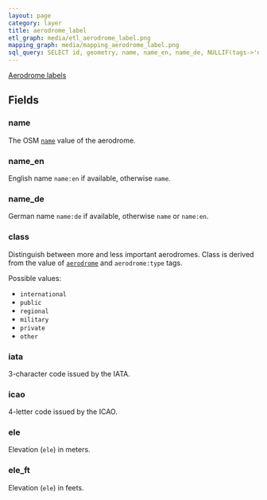 ```yaml
---
layout: page
category: layer
title: aerodrome_label
etl_graph: media/etl_aerodrome_label.png
mapping_graph: media/mapping_aerodrome_label.png
sql_query: SELECT id, geometry, name, name_en, name_de, NULLIF(tags->'name_int', '') AS "name_int", NULLIF(tags->'name:latin', '') AS "name:latin", NULLIF(tags->'name:nonlatin', '') AS "name:nonlatin", class, iata, icao, ele, ele_ft FROM layer_aerodrome_label(ST_SetSRID('BOX3D(-20037508.34 -20037508.34, 20037508.34 20037508.34)'::box3d, 3857), 14)
---
```

[Aerodrome labels](http://wiki.openstreetmap.org/wiki/Tag:aeroway%3Daerodrome)

## Fields

### name

The OSM [`name`](http://wiki.openstreetmap.org/wiki/Key:name) value of the aerodrome.

### name_en

English name `name:en` if available, otherwise `name`.

### name_de

German name `name:de` if available, otherwise `name` or `name:en`.

### class

Distinguish between more and less important aerodromes.
Class is derived from the value of
[`aerodrome`](http://wiki.openstreetmap.org/wiki/Proposed_features/Aerodrome)
and `aerodrome:type` tags.

Possible values:

- `international`
- `public`
- `regional`
- `military`
- `private`
- `other`


### iata

3-character code issued by the IATA.

### icao

4-letter code issued by the ICAO.

### ele

Elevation (`ele`) in meters.

### ele_ft

Elevation (`ele`) in feets.





